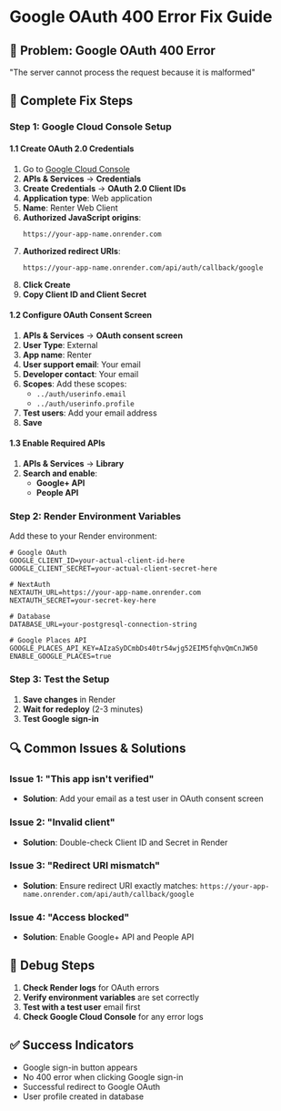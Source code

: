 # Google OAuth 400 Error Fix Guide

## 🚨 Problem: Google OAuth 400 Error
"The server cannot process the request because it is malformed"

## 🔧 Complete Fix Steps

### Step 1: Google Cloud Console Setup

#### 1.1 Create OAuth 2.0 Credentials
1. Go to [Google Cloud Console](https://console.cloud.google.com/)
2. **APIs & Services** → **Credentials**
3. **Create Credentials** → **OAuth 2.0 Client IDs**
4. **Application type**: Web application
5. **Name**: Renter Web Client
6. **Authorized JavaScript origins**:
   ```
   https://your-app-name.onrender.com
   ```
7. **Authorized redirect URIs**:
   ```
   https://your-app-name.onrender.com/api/auth/callback/google
   ```
8. **Click Create**
9. **Copy Client ID and Client Secret**

#### 1.2 Configure OAuth Consent Screen
1. **APIs & Services** → **OAuth consent screen**
2. **User Type**: External
3. **App name**: Renter
4. **User support email**: Your email
5. **Developer contact**: Your email
6. **Scopes**: Add these scopes:
   - `../auth/userinfo.email`
   - `../auth/userinfo.profile`
7. **Test users**: Add your email address
8. **Save**

#### 1.3 Enable Required APIs
1. **APIs & Services** → **Library**
2. **Search and enable**:
   - **Google+ API**
   - **People API**

### Step 2: Render Environment Variables

Add these to your Render environment:

```
# Google OAuth
GOOGLE_CLIENT_ID=your-actual-client-id-here
GOOGLE_CLIENT_SECRET=your-actual-client-secret-here

# NextAuth
NEXTAUTH_URL=https://your-app-name.onrender.com
NEXTAUTH_SECRET=your-secret-key-here

# Database
DATABASE_URL=your-postgresql-connection-string

# Google Places API
GOOGLE_PLACES_API_KEY=AIzaSyDCmbDs40tr54wjg52EIM5fqhvQmCnJW50
ENABLE_GOOGLE_PLACES=true
```

### Step 3: Test the Setup

1. **Save changes** in Render
2. **Wait for redeploy** (2-3 minutes)
3. **Test Google sign-in**

## 🔍 Common Issues & Solutions

### Issue 1: "This app isn't verified"
- **Solution**: Add your email as a test user in OAuth consent screen

### Issue 2: "Invalid client"
- **Solution**: Double-check Client ID and Secret in Render

### Issue 3: "Redirect URI mismatch"
- **Solution**: Ensure redirect URI exactly matches:
  `https://your-app-name.onrender.com/api/auth/callback/google`

### Issue 4: "Access blocked"
- **Solution**: Enable Google+ API and People API

## 🧪 Debug Steps

1. **Check Render logs** for OAuth errors
2. **Verify environment variables** are set correctly
3. **Test with a test user** email first
4. **Check Google Cloud Console** for any error logs

## ✅ Success Indicators

- Google sign-in button appears
- No 400 error when clicking Google sign-in
- Successful redirect to Google OAuth
- User profile created in database
